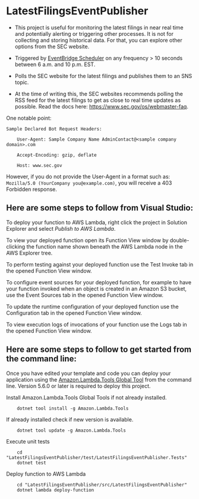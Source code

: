 # LatestFilingsEventPublisher

* This project is useful for monitoring the latest filings in near real time and potentially alerting or triggering other processes. 
It is not for collecting and storing historical data. For that, you can explore other options from the SEC website. 

* Triggered by [EventBridge Scheduler](https://docs.aws.amazon.com/scheduler/latest/UserGuide/setting-up.html) on any frequency > 10 seconds between 6 a.m. and 10 p.m. EST.
* Polls the SEC website for the latest filings and publishes them to an SNS topic.
* At the time of writing this, the SEC websites recommends polling the RSS feed for the latest filings to get as close to real time updates as possible. Read the docs here: https://www.sec.gov/os/webmaster-faq.

One notable point:

    Sample Declared Bot Request Headers:

        User-Agent: Sample Company Name AdminContact@<sample company domain>.com

        Accept-Encoding: gzip, deflate

        Host: www.sec.gov

However, if you do not provide the User-Agent in a format such as: `Mozilla/5.0 (YourCompany you@example.com)`, you will receive a 403 Forbidden response.

## Here are some steps to follow from Visual Studio:

To deploy your function to AWS Lambda, right click the project in Solution Explorer and select *Publish to AWS Lambda*.

To view your deployed function open its Function View window by double-clicking the function name shown beneath the AWS Lambda node in the AWS Explorer tree.

To perform testing against your deployed function use the Test Invoke tab in the opened Function View window.

To configure event sources for your deployed function, for example to have your function invoked when an object is created in an Amazon S3 bucket, use the Event Sources tab in the opened Function View window.

To update the runtime configuration of your deployed function use the Configuration tab in the opened Function View window.

To view execution logs of invocations of your function use the Logs tab in the opened Function View window.

## Here are some steps to follow to get started from the command line:

Once you have edited your template and code you can deploy your application using the [Amazon.Lambda.Tools Global Tool](https://github.com/aws/aws-extensions-for-dotnet-cli#aws-lambda-amazonlambdatools) from the command line.  Version 5.6.0
or later is required to deploy this project.

Install Amazon.Lambda.Tools Global Tools if not already installed.
```
    dotnet tool install -g Amazon.Lambda.Tools
```

If already installed check if new version is available.
```
    dotnet tool update -g Amazon.Lambda.Tools
```

Execute unit tests
```
    cd "LatestFilingsEventPublisher/test/LatestFilingsEventPublisher.Tests"
    dotnet test
```

Deploy function to AWS Lambda
```
    cd "LatestFilingsEventPublisher/src/LatestFilingsEventPublisher"
    dotnet lambda deploy-function
```
